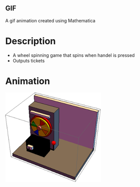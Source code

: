 ## GIF
A gif animation created using Mathematica

# Description
- A wheel spinning game that spins when handel is pressed
- Outputs tickets

# Animation
<img src='Chen_Peilin_B1.gif' title='Video Walkthrough' width='300' alt='Video Walkthrough' />

